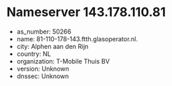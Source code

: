 # Nameserver 143.178.110.81

* as_number: 50266
* name: 81-110-178-143.ftth.glasoperator.nl.
* city: Alphen aan den Rijn
* country: NL
* organization: T-Mobile Thuis BV
* version: Unknown
* dnssec: Unknown
